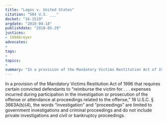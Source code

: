 ```yaml
---
title: "Lagos v. United States"
citation: "584 U.S. ___"
docket: "16-1519"
argdate: "2018-04-18"
publishdate: "2018-05-29"
justices:
- 1994breyer
advocates:
- 
tags:
- 
topics:
- 
summary: "In a provision of the Mandatory Victims Restitution Act of 1996 that requires certain convicted defendants to “reimburse the victim for . . . expenses incurred during participation in the investigation or prosecution of the offense or attendance at proceedings related to the offense,” 18 U.S.C. § 3663A(b)(4), the words “investigation” and “proceedings” are limited to government investigations and criminal proceedings and do not include private investigations and civil or bankruptcy proceedings."
---
```

In a provision of the Mandatory Victims Restitution Act of 1996 that requires certain convicted defendants to “reimburse the victim for . . . expenses incurred during participation in the investigation or prosecution of the offense or attendance at proceedings related to the offense,” 18 U.S.C. § 3663A(b)(4), the words “investigation” and “proceedings” are limited to government investigations and criminal proceedings and do not include private investigations and civil or bankruptcy proceedings.

